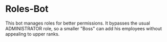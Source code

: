 # Roles-Bot
This bot manages roles for better permissions. It bypasses the usual ADMINISTRATOR role, so a smaller "Boss" can add his employees without appealing to upper ranks.
